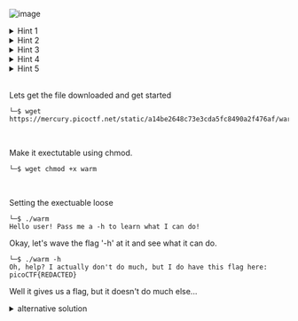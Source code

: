 ![image](https://github.com/jowp-code/ctf/assets/121969489/d68078ea-b865-486d-902d-274be3d334e6)
<details>
  <summary>Hint 1</summary>
  
 This program will only work in the webshell or another Linux computer.

```shell
└─$ Enter Command Here
```
</details>
<details>
  <summary>Hint 2</summary>
  
To get the file accessible in your shell, enter the following in the Terminal prompt:

```shell
└─$ wget https://mercury.picoctf.net/static/a14be2648c73e3cda5fc8490a2f476af/warm
```
</details>
<details>
  <summary>Hint 3</summary>
  
 Run this program by entering the following in the Terminal prompt: 
 
```shell
└─$ chmod +x warm
└─$ ./warm
```
</details>
<details>
  <summary>Hint 4</summary>
  
-h and --help are the most common arguments to give to programs to get more information from them!

</details>
<details>
  <summary>Hint 5</summary>
  
Not every program implements help features like -h and --help.
</details>
<br>
<p>Lets get the file downloaded and get started</p>

```shell
└─$ wget https://mercury.picoctf.net/static/a14be2648c73e3cda5fc8490a2f476af/warm
```
<br>
<p>Make it exectutable using chmod.</p>

```shell
└─$ wget chmod +x warm
```
<br>
<p>Setting the exectuable loose</p>

```shell
└─$ ./warm
Hello user! Pass me a -h to learn what I can do!
```
Okay, let's wave the flag '-h' at it and see what it can do.

```shell
└─$ ./warm -h
Oh, help? I actually don't do much, but I do have this flag here: picoCTF{REDACTED}
```
Well it gives us a flag, but it doesn't do much else...

<details>
  <summary>alternative solution</summary>
  
```shell
└─$ strings warm
Oh, help? I actually don't do much, but I do have this flag here: picoCTF{REDACTED}
```
</details>
